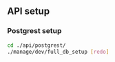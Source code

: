 ## API setup

### Postgrest setup

```bash
cd ./api/postgrest/
./manage/dev/full_db_setup [redo]
```
